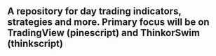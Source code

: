 ## A repository for day trading indicators, strategies and more. Primary focus will be on TradingView (pinescript) and ThinkorSwim (thinkscript)
